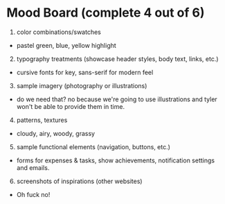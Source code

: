 # Mood Board (complete 4 out of 6)
1. color combinations/swatches 
  * pastel green, blue, yellow highlight
2. typography treatments (showcase header styles, body text, links, etc.) 
  * cursive fonts for key, sans-serif for modern feel
3. sample imagery (photography or illustrations)
  * do we need that? no because we're going to use illustrations and
    tyler won't be able to provide them in time.
4. patterns, textures 
  * cloudy, airy, woody, grassy
5. sample functional elements (navigation, buttons, etc.) 
  * forms for expenses & tasks, show achievements, notification settings
    and emails.
6. screenshots of inspirations (other websites)
  * Oh fuck no!

